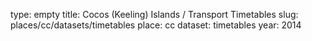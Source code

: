 type: empty
title: Cocos (Keeling) Islands / Transport Timetables
slug: places/cc/datasets/timetables
place: cc
dataset: timetables
year: 2014
